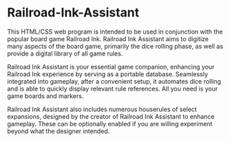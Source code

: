 # Railroad-Ink-Assistant
This HTML/CSS web program is intended to be used in conjunction with the popular board game Railroad Ink. Railroad Ink Assistant aims to digitize many aspects of the board game, primarily the dice rolling phase, as well as provide a digital library of all game rules.

Railroad Ink Assistant is your essential game companion, enhancing your Railroad Ink experience by serving as a portable database. Seamlessly integrated into gameplay, after a convenient setup, it automates dice rolling and is able to quickly display relevant rule references. All you need is your game boards and markers.

Railroad Ink Assistant also includes numerous houserules of select expansions, designed by the creator of Railroad Ink Assistant to enhance gameplay. These can be optionally enabled if you are willing experiment beyond what the designer intended.
